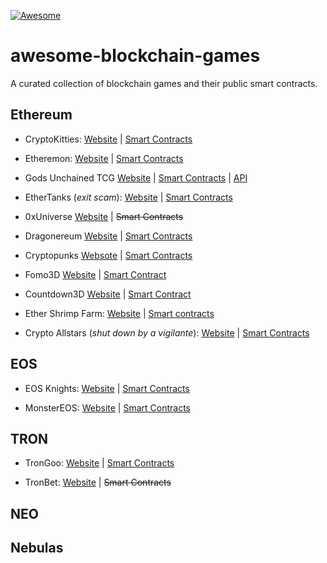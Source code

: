 [![Awesome](https://awesome.re/badge-flat.svg)](https://github.com/borxes/awesome-blockchain-games)

# awesome-blockchain-games
A curated collection of blockchain games and their public smart contracts.

## Ethereum

- CryptoKitties: [Website](https://www.cryptokitties.co) | [Smart Contracts](ethereum/cryptokitties)

- Etheremon: [Website](https://www.etheremon.com) | [Smart Contracts](https://github.com/Etheremon/smartcontract)

- Gods Unchained TCG [Website](https://godsunchained.com/) | [Smart Contracts](https://github.com/fuelgames/gu-collectable-solidity) | [API](https://github.com/fuelgames/gods-unchained-api)

- EtherTanks (_exit scam_): [Website](https://www.storeofvalueblog.com/posts/crypto-scam-spotlight-ethertanks) | [Smart Contracts](ethereum/ethertanks)

- 0xUniverse [Website](https://0xuniverse.io) | ~~Smart Contracts~~

- Dragonereum [Website](https://dragonereum.io) | [Smart Contracts](https://github.com/dragonereum/dragonereum-contracts)

- Cryptopunks [Websote](http://thecryptopunks.com) | [Smart Contracts](https://github.com/larvalabs/cryptopunks)

- Fomo3D [Website](https://exitscam.me) | [Smart Contract](ethereum/Fomo3D)

- Countdown3D [Website](https://countdown3d.com) | [Smart Contract](https://etherscan.io/address/0xc735000293cb6790D8b9CC978F4dCce7018d8f7F#code)

- Ether Shrimp Farm: [Website](http://ethershrimpfarm.net) | [Smart contracts](ethereum/ethershrimpfarm)

- Crypto Allstars (_shut down by a vigilante_): [Website](https://www.coindesk.com/game-over-anonymous-vigilante-shuts-down-ethereum-game-crypto-all-stars) | [Smart Contracts](ethereum/cryptoallstars)

## EOS

- EOS Knights: [Website](https://eosknights.io) | [Smart Contracts](https://github.com/bada-studio/knights_contract/tree/master/knights)

- MonsterEOS: [Website](https://monstereos.io) | [Smart Contracts](https://github.com/MonsterEOS/monstereos)

## TRON

- TronGoo: [Website](https://trongoo.io) | [Smart Contracts](https://github.com/TronGoo/TronGoo)

- TronBet: [Website](https://tronbet.io) | ~~Smart Contracts~~

## NEO



## Nebulas

